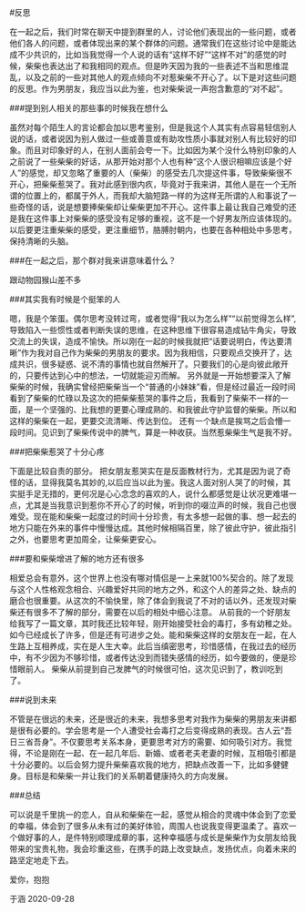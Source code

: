 #反思

在一起之后，我们时常在聊天中提到群里的人，讨论他们表现出的一些问题，或者他们各人的问题，或者体现出来的某个群体的问题。通常我们在这些讨论中是能达成不少共识的，比如当我觉得一个人说的话有“这样不好”“这样不对”的感觉的时候，柴柴也表达出了和我相同的观点。但是昨天因为我的一些表述不当和思维混乱，以及之前的一些对其他人的观点倾向不对惹柴柴不开心了。以下是对这些问题的反思。作为男朋友，我应当以此为鉴，也对柴柴说一声抱含歉意的“对不起”。

###提到别人相关的那些事的时候我在想什么

虽然对每个陌生人的言论都会加以思考鉴别，但是我这个人其实有点容易轻信别人说的话，或者说因为别人做过一些或善意或有助攻性质小事就对别人有比较好的印象。而且对印象好的人，在别人面前会夸一下。比如因为某个没什么特别印象的人之前说了一些柴柴的好话，从那开始对那个人也有种“这个人很识相嘛应该是个好人”的感觉，却又忽略了重要的人（柴柴）的感受去几次提这件事，导致柴柴很不开心，把柴柴惹哭了。我对此感到很内疚，毕竟对于我来讲，其他人是在一个无所谓的位置上的，都属于外人，而我却大脑短路一样的为这样无所谓的人和事说了一些奇怪的话，说是想要捧柴柴却让柴柴更加不开心。这件事上最让我自己难受的还是我在这件事上对柴柴的感受没有足够的重视，这不是一个好男友所应该体现的。以后要更注重柴柴的感受，更注重细节，胳膊肘朝内，也要在各种相处中多思考，保持清晰的头脑。

###在一起之后，那个群对我来讲意味着什么？

跟动物园猴山差不多

###其实我有时候是个挺笨的人

嗯，我是个笨蛋。偶尔思考没转过弯，或者觉得“我以为怎么样”“以前觉得怎么样”,导致陷入一些惯性或者判断失误的思维，在这种思维下很容易造成钻牛角尖，导致交流上的失误，造成不愉快。所以刚在一起的时候我就把“话要说明白，传达要清晰”作为我对自己作为柴柴的男朋友的要求。因为我相信，只要观点交换开了，达成共识，很多疑惑、说不清的事情也就自然解开了。只要我们的心是向彼此敞开的，只要传达到心中的想法，一切就能迎刃而解。
另外就是一开始想要深入了解柴柴的时候，我确实曾经把柴柴当一个“普通的小妹妹”看，但是经过最近一段时间看到了柴柴的忙碌以及这次的把柴柴惹哭的事件之后，我看到了柴柴不一样的一面，是一个坚强的、比我想的更要心理成熟的、和我彼此守护监督的柴柴。所以和这样的柴柴在一起，更要交流清晰、传达到位。
还有一个缺点是挨骂之后会懵一段时间。见识到了柴柴传说中的脾气，算是一种收获。当然惹柴柴生气是我不好。

###把柴柴惹哭了十分心疼

下面是比较自责的部分。
把女朋友惹哭实在是反面教材行为，尤其是因为说了奇怪的话，显得我莫名其妙的,以后应当以此为鉴。我这人面对别人哭了的时候，其实挺手足无措的，更何况是心心念念的喜欢的人，说什么都感觉是让状况更难堪一点，尤其是当我意识到惹你不开心了的时候，听到你的啜泣声的时候，我自己也很难受。现在能和柴柴一起度过的时间十分珍贵，有太多想一起做的事、想一起去的地方只能在外来的事件中慢慢达成。其他时候相隔百里，除了彼此守护，彼此指引之外，也要思考更加周全，让柴柴更安心。

###要和柴柴增进了解的地方还有很多

相爱总会有意外，这个世界上也没有哪对情侣是一上来就100%契合的。除了发现与这个人性格观念相合、兴趣爱好共同的地方之外，和这个人的差异之处、缺点的磨合也很重要。从这次的不愉快里，除了体会到我说了不对的话以外，还发现对柴柴还有很多不了解的部分，需要在以后的相处中细心注意。
从前我的一个好朋友给我写了一篇文章，其时我还比较年轻，刚开始接受社会的毒打，多有幼稚之处。如今已经成长了许多，但是还有可进步之处。能和柴柴这样的女朋友在一起，在人生路上互相养成，实在是人生大幸。此后当缜密思考，珍惜感情，在我过去的经历中，有不少因为不够珍惜，或者传达没到而错失感情的经历，如今要做的，便是珍惜眼前人。
柴柴从前提到自己发脾气的时候很可怕，这次见识到了，教训吃到了。

###说到未来

不管是在很远的未来，还是很近的未来，我想多思考对我作为柴柴的男朋友来讲都是很有必要的。学会思考是一个人遭受社会毒打之后变得成熟的表现。古人云“吾日三省吾身”。不仅要思考关系本身，更要思考对方的需要、如何吸引对方。我觉得，不论是刚在一起、在一起几年后、新婚、或者老夫老妻的时候，互相吸引都是十分必要的。以后会努力提升柴柴喜欢我的地方，把缺点改善一下，比如多健健身。目标是和柴柴一并让我们的关系朝着健康持久的方向发展。

###总结

可以说是千里挑一的恋人，自从和柴柴在一起，感觉从相合的灵魂中体会到了恋爱的幸福，体会到了很多从未有过的美好体验，周围人也说我变得更温柔了。喜欢一个做好事的人，是件特别顺理成章的事，这种幸福感与成长是柴柴作为女朋友给我带来的宝贵礼物，我会珍重这些，在携手的路上改变缺点，发扬优点，向着未来的路坚定地走下去。


爱你，抱抱

于涵
2020-09-28